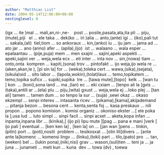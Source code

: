 ```yaml
---
author: "Matthias List"
date: 2004-05-14T12:06:00+00:00
nestinglevel: 0
---
```

(igx ... ite )mal ... mali,an,ni-,ne-    post ... posile,pasata,ata,ita pli ... piju,(mute),piji   el ... ele taka ... dek(ko ... iri )alia ... anto,(ante) igi ... (iko),pali tut ... sakala,(ali)  tiel,tiom ... so ankoraux ... kin,(anko) iu ... iju jam ... jama ad ... ato jar ... ano (anno) afer ... (apila),(ijo)  ist ... walaano ... wala esper ... epalaantau ... (pije,puja) mem ... men sxajni ... sajini,apeki aspekti ... apeki,sajini ver ... weja,wela ecx ... eti inter ... inta nov ... sin,(nowa) tiam ... onto,onta  kompren ... kapiti,(sona) trov ... pintofakt ... ijo weja,ijo wela re ... (aken,akan,le ), \[pi sin la\] for ... (weka),toleka cert ... wawa,(sika),(sejata),(sikula)sid ... sito labor ... (lapola,wokin),(tolat)laux ... temo,topikatem ... temo,topika suficx ... supiki,supika  tre ... \[tawa mute\],\[topo\]  kelk ... \[wan tu \] kon  ... (koni),sona land ... ma ,(lan) ec ... eki cxiam ... \[tenpo ali la \]gxis ... (taka),antili ar ...(ela) plu ... piju,(wita) gxust ... weja,wela ej ...loko plej ... \[tan ali\] tamen ... tamen dum ... so tenpo la sur ... (suja) ,sewi okaz ... okaso ekzempl ... senpi interes ... intasanta ricev ... (pikama),\[kama\],akijademand ... pitanja bezon ... besona cent ... kenta,senta foj ... kasa preskaux ... nili propon ... popono komision .. komisi organiz ... okoniso ekster ...\[ ele poka la \],usa lud ... luto simpl ... sinpi facil ... sinpi acxet ... aketa,kopa infan ... inpanta,inpana libr ... (kinika),\[ (ijo pi) lipu mute \]\[pag ... pana e mani \]verk \[ ijo pali \] eventual ... \[ken ken la\] , \[ken la\] on ... \[jan wan \]pens ... tinkin,(pilin) port ... (poti),nositi  problem ... tesikosxat ... \[olin lili\]divers ... \[ante ante la\]komenc ... komensi lingv ... (linku),(toki) part ... tilo,(pato) pro  ... tan,(weken) bel ... (lukin pona),(niki,nisi) grav ... wason,(suli)ten ... teni ja ... ja juna ... junameti ... meti kun ... kuna  dev ... towa (dv) , toewa